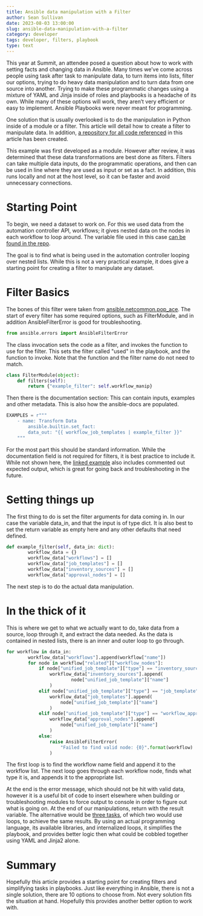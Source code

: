 ```yaml
---
title: Ansible data manipulation with a Filter
author: Sean Sullivan
date: 2023-08-03 13:00:00
slug: ansible-data-manipulation-with-a-filter
category: developer
tags: developer, filters, playbook
type: text
---
```

This year at Summit, an attendee posed a question about how to work with setting facts and changing data in Ansible. Many times we’ve come across people using task after task to manipulate data, to turn items into lists, filter our options, trying to do heavy data manipulation and to turn data from one source into another. Trying to make these programmatic changes using a mixture of YAML and Jinja inside of roles and playbooks is a headache of its own. While many of these options will work, they aren’t very efficient or easy to implement. Ansible Playbooks were never meant for programming.

One solution that is usually overlooked is to do the manipulation in Python inside of a module or a filter. This article will detail how to create a filter to manipulate data. In addition, [a repository for all code referenced](https://github.com/sean-m-sullivan/ansible_data_manipulation_examples) in this article has been created.

This example was first developed as a module. However after review, it was determined that these data transformations are best done as filters. Filters can take multiple data inputs, do the programmatic operations, and then can be used in line where they are used as input or set as a fact. In addition, this runs locally and not at the host level, so it can be faster and avoid unnecessary connections.

# Starting Point

To begin, we need a dataset to work on. For this we used data from the automation controller API, workflows; it gives nested data on the nodes in each workflow to loop around. The variable file used in this case [can be found in the repo](https://github.com/sean-m-sullivan/ansible_data_manipulation_examples/blob/main/workflows.yml).

The goal is to find what is being used in the automation controller looping over nested lists. While this is not a very practical example, it does give a starting point for creating a filter to manipulate any dataset.

# Filter Basics

The bones of this filter were taken from [ansible.netcommon.pop_ace](https://github.com/ansible-collections/ansible.netcommon/blob/main/plugins/filter/pop_ace.py). The start of every filter has some required options, such as FilterModule, and in addition AnsibleFilterError is good for troubleshooting.

```python
from ansible.errors import AnsibleFilterError
```


The class invocation sets the code as a filter, and invokes the function to use for the filter. This sets the filter called "used" in the playbook, and the function to invoke. Note that the function and the filter name do not need to match.

```python
class FilterModule(object):
    def filters(self):
        return {"example_filter": self.workflow_manip}
```

Then there is the documentation section: This can contain inputs, examples and other metadata. This is also how the ansible-docs are populated.

```python
EXAMPLES = r"""
    - name: Transform Data
        ansible.builtin.set_fact:
        data_out: "{{ workflow_job_templates | example_filter }}"
    """
```

For the most part this should be standard information. While the documentation field is not required for filters, it is best practice to include it. While not shown here, the [linked example](https://github.com/sean-m-sullivan/ansible_data_manipulation_examples/blob/main/filter_plugins/example_filter.py) also includes commented out expected output, which is great for going back and troubleshooting in the future.

# Setting things up


The first thing to do is set the filter arguments for data coming in. In our case the variable data_in, and that the input is of type dict. It is also best to set the return variable as empty here and any other defaults that need defined.

```python
def example_filter(self, data_in: dict):
        workflow_data = {}
        workflow_data["workflows"] = []
        workflow_data["job_templates"] = []
        workflow_data["inventory_sources"] = []
        workflow_data["approval_nodes"] = []
```

The next step is to do the actual data manipulation.

# In the thick of it

This is where we get to what we actually want to do, take data from a source, loop through it, and extract the data needed. As the data is contained in nested lists, there is an inner and outer loop to go through.

```python
for workflow in data_in:
        workflow_data["workflows"].append(workflow["name"])
        for node in workflow["related"]["workflow_nodes"]:
            if node["unified_job_template"]["type"] == "inventory_source":
                workflow_data["inventory_sources"].append(
                    	node["unified_job_template"]["name"]
                )
            elif node["unified_job_template"]["type"] == "job_template":
                workflow_data["job_templates"].append(
                    node["unified_job_template"]["name"]
                )
            elif node["unified_job_template"]["type"] == "workflow_approval":
                workflow_data["approval_nodes"].append(
                    node["unified_job_template"]["name"]
                )
            else:
                raise AnsibleFilterError(
                    "Failed to find valid node: {0}".format(workflow)
                )
```

The first loop is to find the workflow name field and append it to the workflow list. The next loop goes through each workflow node, finds what type it is, and appends it to the appropriate list.

At the end is the error message, which should not be hit with valid data, however it is a useful bit of code to insert elsewhere when building or troubleshooting modules to force output to console in order to figure out what is going on. At the end of our manipulations, return with the result variable. The alternative would be [three tasks](https://github.com/sean-m-sullivan/ansible_data_manipulation_examples/blob/main/data_manip_facts.yaml), of which two would use loops, to achieve the same results. By using an actual programming language, its available libraries, and internalized loops, it simplifies the playbook, and provides better logic then what could be cobbled together using YAML and Jinja2 alone.

# Summary

Hopefully this article provides a starting point for creating filters and simplifying tasks in playbooks. Just like everything in Ansible, there is not a single solution, there are 10 options to choose from. Not every solution fits the situation at hand. Hopefully this provides another better option to work with.
